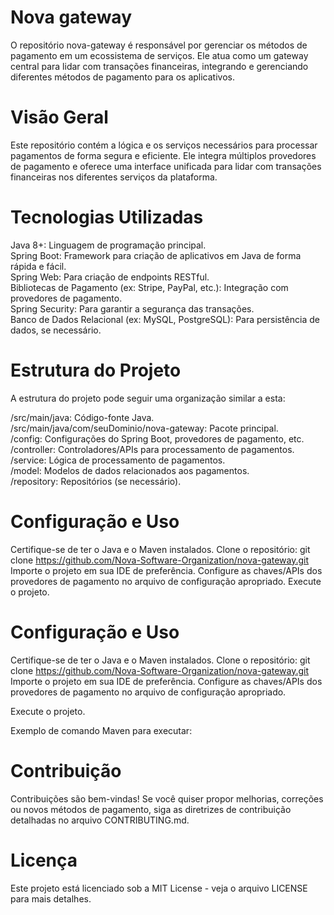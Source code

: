 # Nova gateway
O repositório nova-gateway é responsável por gerenciar os métodos de pagamento em um ecossistema de serviços. Ele atua como um gateway central para lidar com transações financeiras, integrando e gerenciando diferentes métodos de pagamento para os aplicativos.

# Visão Geral
Este repositório contém a lógica e os serviços necessários para processar pagamentos de forma segura e eficiente. Ele integra múltiplos provedores de pagamento e oferece uma interface unificada para lidar com transações financeiras nos diferentes serviços da plataforma.

# Tecnologias Utilizadas
Java 8+: Linguagem de programação principal.<br>
Spring Boot: Framework para criação de aplicativos em Java de forma rápida e fácil.<br>
Spring Web: Para criação de endpoints RESTful.<br>
Bibliotecas de Pagamento (ex: Stripe, PayPal, etc.): Integração com provedores de pagamento.<br>
Spring Security: Para garantir a segurança das transações.<br>
Banco de Dados Relacional (ex: MySQL, PostgreSQL): Para persistência de dados, se necessário.<br>

# Estrutura do Projeto
A estrutura do projeto pode seguir uma organização similar a esta:

/src/main/java: Código-fonte Java.<br>
/src/main/java/com/seuDominio/nova-gateway: Pacote principal.<br>
/config: Configurações do Spring Boot, provedores de pagamento, etc.<br>
/controller: Controladores/APIs para processamento de pagamentos.<br>
/service: Lógica de processamento de pagamentos.<br>
/model: Modelos de dados relacionados aos pagamentos.<br>
/repository: Repositórios (se necessário).<br>

# Configuração e Uso

Certifique-se de ter o Java e o Maven instalados.
Clone o repositório: git clone https://github.com/Nova-Software-Organization/nova-gateway.git
Importe o projeto em sua IDE de preferência.
Configure as chaves/APIs dos provedores de pagamento no arquivo de configuração apropriado.
Execute o projeto.

# Configuração e Uso
Certifique-se de ter o Java e o Maven instalados.
Clone o repositório: git clone https://github.com/Nova-Software-Organization/nova-gateway.git
Importe o projeto em sua IDE de preferência.
Configure as chaves/APIs dos provedores de pagamento no arquivo de configuração apropriado.

Execute o projeto.

Exemplo de comando Maven para executar:

# Contribuição
Contribuições são bem-vindas! Se você quiser propor melhorias, correções ou novos métodos de pagamento, siga as diretrizes de contribuição detalhadas no arquivo CONTRIBUTING.md.

# Licença
Este projeto está licenciado sob a MIT License - veja o arquivo LICENSE para mais detalhes.
